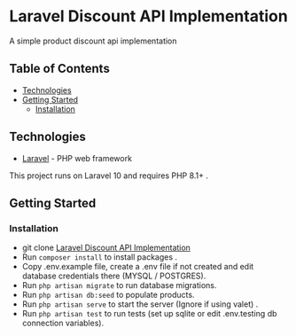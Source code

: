 # Laravel Discount API Implementation

A simple product discount api implementation

## Table of Contents

-   [Technologies](#technologies)
-   [Getting Started](#getting-started)
    -   [Installation](#installation)
## Technologies

-   [Laravel](https://laravel.com/) - PHP web framework

This project runs on Laravel 10 and requires PHP 8.1+ .

## Getting Started

### Installation

-   git clone
    [Laravel Discount API Implementation](https://github.com/mikkycody/discount-api.git)
-   Run `composer install` to install packages .
-   Copy .env.example file, create a .env file if not created and edit database credentials there (MYSQL / POSTGRES).
-   Run `php artisan migrate` to run database migrations.
-   Run `php artisan db:seed` to populate products.
-   Run `php artisan serve` to start the server (Ignore if using valet) .
-   Run `php artisan test` to run tests (set up sqlite or edit .env.testing db connection variables).

